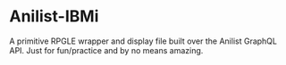 # Anilist-IBMi

A primitive RPGLE wrapper and display file built over the Anilist GraphQL API. Just for fun/practice and by no means amazing.
